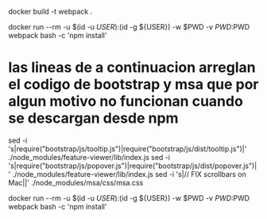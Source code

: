docker build -t webpack .

docker run --rm -u $(id -u ${USER}):$(id -g ${USER})  -w $PWD -v $PWD:$PWD webpack bash -c 'npm install'

# las lineas de a continuacion arreglan el codigo de bootstrap y msa que por algun motivo no funcionan cuando se descargan desde npm
sed -i 's|require("bootstrap/js/tooltip.js")|require("bootstrap/js/dist/tooltip.js")|' ./node_modules/feature-viewer/lib/index.js
sed -i 's|require("bootstrap/js/popover.js")|require("bootstrap/js/dist/popover.js")|' ./node_modules/feature-viewer/lib/index.js
sed -i 's|// FIX scrollbars on Mac||' ./node_modules/msa/css/msa.css

docker run --rm -u $(id -u ${USER}):$(id -g ${USER})  -w $PWD -v $PWD:$PWD webpack bash -c 'npm install'